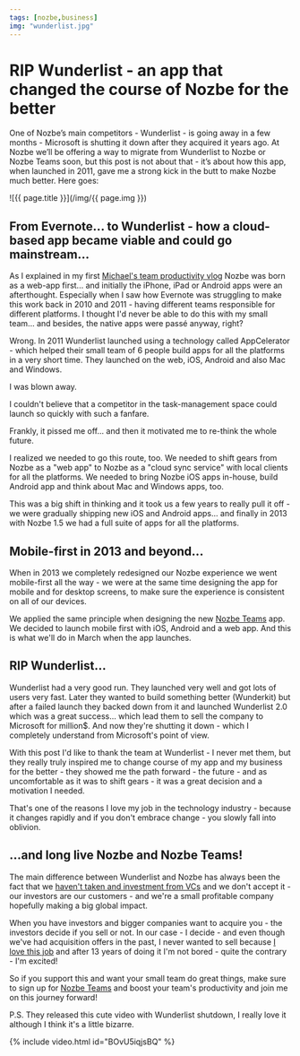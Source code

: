```yaml
---
tags: [nozbe,business]
img: "wunderlist.jpg"
---
```


# RIP Wunderlist - an app that changed the course of Nozbe for the better

One of Nozbe’s main competitors - Wunderlist - is going away in a few months - Microsoft is shutting it down after they acquired it years ago. At Nozbe we’ll be offering a way to migrate from Wunderlist to Nozbe or Nozbe Teams soon, but this post is not about that - it’s about how this app, when launched in 2011, gave me a strong kick in the butt to make Nozbe much better. Here goes:

<!--More-->

![{{ page.title }}](/img/{{ page.img }})



## From Evernote... to Wunderlist - how a cloud-based app became viable and could go mainstream...

As I explained in my first [Michael's team productivity vlog](/michaelteam) Nozbe was born as a web-app first... and initially the iPhone, iPad or Android apps were an afterthought. Especially when I saw how Evernote was struggling to make this work back in 2010 and 2011 - having different teams responsible for different platforms. I thought I'd never be able to do this with my small team... and besides, the native apps were passé anyway, right?

Wrong. In 2011 Wunderlist launched using a technology called AppCelerator - which helped their small team of 6 people build apps for all the platforms in a very short time. They launched on the web, iOS, Android and also Mac and Windows.

I was blown away.

I couldn't believe that a competitor in the task-management space could launch so quickly with such a fanfare.

Frankly, it pissed me off... and then it motivated me to re-think the whole future.

I realized we needed to go this route, too. We needed to shift gears from Nozbe as a "web app" to Nozbe as a "cloud sync service" with local clients for all the platforms. We needed to bring Nozbe iOS apps in-house, build Android app and think about Mac and Windows apps, too.

This was a big shift in thinking and it took us a few years to really pull it off - we were gradually shipping new iOS and Android apps... and finally in 2013 with Nozbe 1.5 we had a full suite of apps for all the platforms.

## Mobile-first in 2013 and beyond...

When in 2013 we completely redesigned our Nozbe experience we went mobile-first all the way - we were at the same time designing the app for mobile and for desktop screens, to make sure the experience is consistent on all of our devices.

We applied the same principle when designing the new [Nozbe Teams](https://nozbe.com/teams) app. We decided to launch mobile first with iOS, Android and a web app. And this is what we'll do in March when the app launches.

## RIP Wunderlist...

Wunderlist had a very good run. They launched very well and got lots of users very fast. Later they wanted to build something better (Wunderkit) but after a failed launch they backed down from it and launched Wunderlist 2.0 which was a great success... which lead them to sell the company to Microsoft for million$. And now they're shutting it down - which I completely understand from Microsoft's point of view.

With this post I'd like to thank the team at Wunderlist - I never met them, but they really truly inspired me to change course of my app and my business for the better - they showed me the path forward - the future - and as uncomfortable as it was to shift gears - it was a great decision and a motivation I needed.

That's one of the reasons I love my job in the technology industry - because it changes rapidly and if you don't embrace change - you slowly fall into oblivion.

## ...and long live Nozbe and Nozbe Teams!

The main difference between Wunderlist and Nozbe has always been the fact that we [haven't taken and investment from VCs](/investors) and we don't accept it - our investors are our customers - and we're a small profitable company hopefully making a big global impact.

When you have investors and bigger companies want to acquire you - the investors decide if you sell or not. In our case - I decide - and even though we've had acquisition offers in the past, I never wanted to sell because [I love this job](/5-loves) and after 13 years of doing it I'm not bored - quite the contrary - I'm excited!

So if you support this and want your small team do great things, make sure to sign up for [Nozbe Teams](https://nozbe.com/teams) and boost your team's productivity and join me on this journey forward!

P.S. They released this cute video with Wunderlist shutdown, I really love it although I think it's a little bizarre.

{% include video.html id="BOvU5iqjsBQ" %}

[n]: https://michael.gratis/nozbe
[p]: /podcast